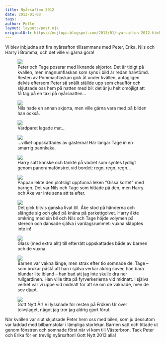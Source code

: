 ```yaml
---
title: Nyårsafton 2012
date: 2013-01-03
tags: 	
author: Pelle
layout: layouts/post.njk
originalUrl: https://nejtupp.blogspot.com/2013/01/nyarsafton-2012.html
---
```


Vi blev inbjudna att fira nyårsafton tillsammans med Peter, Erika, Nils och Harry i Bromma, och det ville vi gärna göra!

<figure>
	<img src="../../../../img/Nya%CC%8Arsafton-5C5C0684.jpg">
	<figcaption>Peter och Tage poserar med liknande skjortor. Det är tidigt på kvällen, men magnumflaskan som syns i bild är redan halvtömd. Resten av Pommacflaskan gick åt under kvällen, antagligen delvis eftersom Peter så snällt ställde upp som chaufför och skjutsade oss hem på natten med bil: det är ju helt omöjligt att få tag på en taxi på nyårsnatten...</figcaption>
</figure>

<figure>
	<img src="../../../../img/Nya%CC%8Arsafton-5C5C0688.jpg">
	<figcaption>Nils hade en annan skjorta, men ville gärna vara med på bilden han också.</figcaption>
</figure>

<figure>
	<img src="../../../../img/Nya%CC%8Arsafton-5C5C0706.jpg">
	<figcaption>Värdparet lagade mat...</figcaption>
</figure>

<figure>
	<img src="../../../../img/Nya%CC%8Arsafton-5C5C0708.jpg">
	<figcaption>...vilket uppskattades av gästerna! Här langar Tage in en smarrig pannkaka.</figcaption>
</figure>

<figure>
	<img src="../../../../img/Nya%CC%8Arsafton-5C5C0712.jpg">
	<figcaption>Harry satt kanske och tänkte på vädret som syntes tydligt genom panoramafönstret vid bordet: regn, regn, regn...</figcaption>
</figure>

<figure>
	<img src="../../../../img/Nya%CC%8Arsafton-5C5C0730.jpg">
	<figcaption>Pappan lekte den plötsligt uppfunna leken "Gissa kortet" med barnen. Det var Nils och Tage som hittade på den, men Harry och Åke var inte sena att ta efter.</figcaption>
</figure>

<figure>
	<img src="../../../../img/Nya%CC%8Arsafton-5C5C0743.jpg">
	<figcaption>Det gick bitvis ganska livat till. Åke stod på händerna och slängde sig och gled på knäna på parkettgolvet. Harry åkte omkring med sin bil och Nils och Tage höjde volymen på stereon och dansade själva i vardagsrummet: vuxna släpptes inte in!</figcaption>
</figure>

<figure>
	<img src="../../../../img/Nya%CC%8Arsafton-5C5C0759.jpg">
	<figcaption>Glass (med extra allt) till efterrätt uppskattades både av barnen och de vuxna.</figcaption>
</figure>

<figure>
	<img src="../../../../img/Nya%CC%8Arsafton-5C5C0779.jpg">
	<figcaption>Barnen var vakna länge, men strax efter tio somnade de. Tage – som brukar påstå att han i själva verkar aldrig sover, han bara blundar lite ibland – han bad att jag inte skulle dra ner rullgardinen. Han ville titta på fyrverkerierna vid midnatt. I själva verket var vi uppe vid midnatt för att se om de vaknade, men de sov djupt.</figcaption>
</figure>

<figure>
	<img src="../../../../img/Nya%CC%8Arsafton-5C5C0782.jpg">
	<figcaption>Gott Nytt År! Vi lyssnade för resten på Fröken Ur över tolvslaget, något jag tror jag aldrig gjort förut.</figcaption>
</figure>

När kvällen var slut skjutsade Peter hem oss med bilen, som ju dessutom var laddad med bilbarnstolar i lämpliga storlekar. Barnen satt och tittade ut genom fönstren och somnade först när vi kom till Västerbron. Tack Peter och Erika för en trevlig nyårsafton! Gott Nytt 2013 alla!
